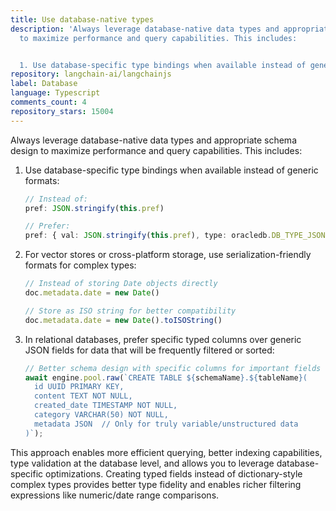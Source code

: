 ```yaml
---
title: Use database-native types
description: 'Always leverage database-native data types and appropriate schema design
  to maximize performance and query capabilities. This includes:


  1. Use database-specific type bindings when available instead of generic formats:'
repository: langchain-ai/langchainjs
label: Database
language: Typescript
comments_count: 4
repository_stars: 15004
---
```


Always leverage database-native data types and appropriate schema design to maximize performance and query capabilities. This includes:

1. Use database-specific type bindings when available instead of generic formats:
   ```typescript
   // Instead of:
   pref: JSON.stringify(this.pref)
   
   // Prefer:
   pref: { val: JSON.stringify(this.pref), type: oracledb.DB_TYPE_JSON }
   ```

2. For vector stores or cross-platform storage, use serialization-friendly formats for complex types:
   ```typescript
   // Instead of storing Date objects directly
   doc.metadata.date = new Date()
   
   // Store as ISO string for better compatibility
   doc.metadata.date = new Date().toISOString()
   ```

3. In relational databases, prefer specific typed columns over generic JSON fields for data that will be frequently filtered or sorted:
   ```typescript
   // Better schema design with specific columns for important fields
   await engine.pool.raw(`CREATE TABLE ${schemaName}.${tableName}(
     id UUID PRIMARY KEY,
     content TEXT NOT NULL,
     created_date TIMESTAMP NOT NULL,
     category VARCHAR(50) NOT NULL,
     metadata JSON  // Only for truly variable/unstructured data
   )`);
   ```

This approach enables more efficient querying, better indexing capabilities, type validation at the database level, and allows you to leverage database-specific optimizations. Creating typed fields instead of dictionary-style complex types provides better type fidelity and enables richer filtering expressions like numeric/date range comparisons.

